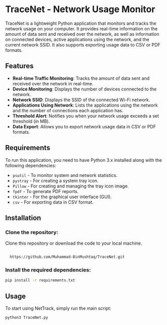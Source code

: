 # TraceNet - Network Usage Monitor

TraceNet is a lightweight Python application that monitors and tracks the network usage on your computer. It provides real-time information on the amount of data sent and received over the network, as well as information on connected devices, active applications using the network, and the current network SSID. It also supports exporting usage data to CSV or PDF formats.

## Features
- **Real-time Traffic Monitoring**: Tracks the amount of data sent and received over the network in real-time.
- **Device Monitoring**: Displays the number of devices connected to the network.
- **Network SSID**: Displays the SSID of the connected Wi-Fi network.
- **Applications Using Network**: Lists the applications using the network and the number of connections each application has.
- **Threshold Alert**: Notifies you when your network usage exceeds a set threshold (in MB).
- **Data Export**: Allows you to export network usage data in CSV or PDF formats.

## Requirements

To run this application, you need to have Python 3.x installed along with the following dependencies:

- `psutil` - To monitor system and network statistics.
- `pystray` - For creating a system tray icon.
- `Pillow` - For creating and managing the tray icon image.
- `fpdf` - To generate PDF reports.
- `tkinter` - For the graphical user interface (GUI).
- `csv` - For exporting data in CSV format.

## Installation

### Clone the repository:

Clone this repository or download the code to your local machine.
```bash

  https://github.com/Muhammad-BinMushtaq/TraceNet.git
```

### Install the required dependencies:
```bash
pip install -r requirements.txt
```
## Usage

To start using NetTrack, simply run the main script:

```bash
python3 TraceNet.py
```



